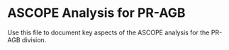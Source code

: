 # ASCOPE Analysis for PR-AGB

Use this file to document key aspects of the ASCOPE analysis for the PR-AGB division.
